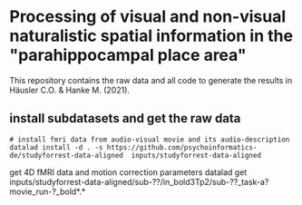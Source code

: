 # Processing of visual and non-visual naturalistic spatial information in the "parahippocampal place area"

This repository contains the raw data and all code to generate the results in Häusler C.O. & Hanke M. (2021).

## install subdatasets and get the raw data

    # install fmri data from audio-visual movie and its audio-description
    datalad install -d . -s https://github.com/psychoinformatics-de/studyforrest-data-aligned  inputs/studyforrest-data-aligned

get 4D fMRI data and motion correction parameters
    datalad get inputs/studyforrest-data-aligned/sub-??/in_bold3Tp2/sub-??_task-a?movie_run-?_bold*.*




